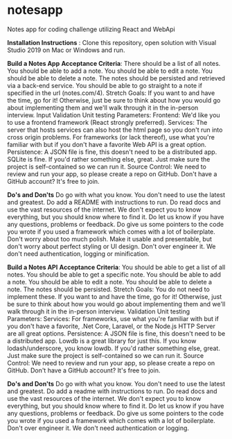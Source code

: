 # notesapp
Notes app for coding challenge utilizing React and WebApi

__Installation Instructions__ : Clone this repository, open solution with Visual Studio 2019 on Mac or Windows and run.

__Build a Notes App__
__Acceptance Criteria__:
There should be a list of all notes.
You should be able to add a note.
You should be able to edit a note.
You should be able to delete a note.
The notes should be persisted and retrieved via a back-end service.
You should be able to go straight to a note if specified in the url (notes.com/4).
Stretch Goals:
If you want to and have the time, go for it! Otherwise, just be sure to think about how you would go about implementing them and we'll walk through it in the in-person interview.
Input Validation
Unit testing
Parameters:
Frontend: We'd like you to use a frontend framework (React strongly preferred).
Services: The server that hosts services can also host the html page so you don't run into cross origin problems. For frameworks (or lack thereof), use what you're familiar with but if you don't have a favorite Web API is a great option.
Persistence: A JSON file is fine, this doesn't need to be a distributed app. SQLite is fine. If you'd rather something else, great. Just make sure the project is self-contained so we can run it.
Source Control: We need to review and run your app, so please create a repo on GitHub. Don't have a GitHub account? It's free to join.

__Do's and Don'ts__
Do go with what you know. You don't need to use the latest and greatest.
Do add a README with instructions to run.
Do read docs and use the vast resources of the internet. We don't expect you to know everything, but you should know where to find it.
Do let us know if you have any questions, problems or feedback.
Do give us some pointers to the code you wrote if you used a framework which comes with a lot of boilerplate.
Don't worry about too much polish. Make it usable and presentable, but don't worry about perfect styling or UI design.
Don't over engineer it. We don't need authentication, logging or minification.

__Build a Notes API__
__Acceptance Criteria__:
You should be able to get a list of all notes.
You should be able to get a specific note.
You should be able to add a note.
You should be able to edit a note.
You should be able to delete a note.
The notes should be persisted.
Stretch Goals:
You do not need to implement these. If you want to and have the time, go for it! Otherwise, just be sure to think about how you would go about implementing them and we'll walk through it in the in-person interview.
Validation
Unit testing
Parameters:
Services: For frameworks, use what you're familiar with but if you don't have a favorite, .Net Core, Laravel, or the Node.js HTTP Server are all great options.
Persistence: A JSON file is fine, this doesn't need to be a distributed app. Lowdb is a great library for just this. If you know lodash/underscore, you know lowdb. If you'd rather something else, great. Just make sure the project is self-contained so we can run it.
Source Control: We need to review and run your app, so please create a repo on GitHub. Don't have a GitHub account? It's free to join.

__Do's and Don'ts__
Do go with what you know. You don't need to use the latest and greatest.
Do add a readme with instructions to run.
Do read docs and use the vast resources of the internet. We don't expect you to know everything, but you should know where to find it.
Do let us know if you have any questions, problems or feedback.
Do give us some pointers to the code you wrote if you used a framework which comes with a lot of boilerplate.
Don't over engineer it. We don't need authentication or logging.
